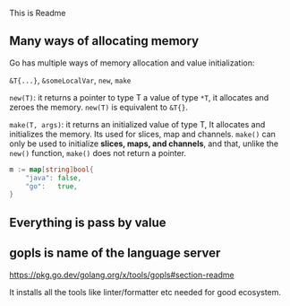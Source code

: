 This is Readme


## Many ways of allocating memory

Go has multiple ways of memory allocation and value initialization:

`&T{...}`, `&someLocalVar`, `new`, `make`

`new(T)`: it returns a pointer to type T a value of type `*T`, it allocates and zeroes the memory. `new(T)` is equivalent to `&T{}`.

`make(T, args)`: it returns an initialized value of type T, It allocates and initializes the memory. Its used for slices, map and channels.
`make()` can only be used to initialize **slices, maps, and channels**, and that, unlike the `new()` function, `make()` does not return a pointer.

```go
m := map[string]bool{
    "java": false,
    "go":   true,
}
```


## Everything is pass by value



## gopls is name of the language server

https://pkg.go.dev/golang.org/x/tools/gopls#section-readme

It installs all the tools like linter/formatter etc needed for good ecosystem.